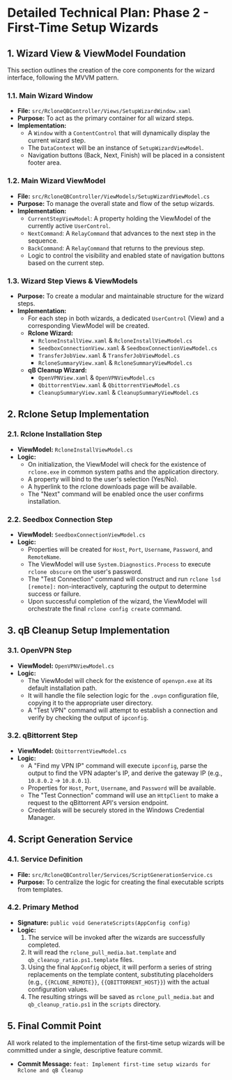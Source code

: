 # Detailed Technical Plan: Phase 2 - First-Time Setup Wizards

## 1. Wizard View & ViewModel Foundation

This section outlines the creation of the core components for the wizard interface, following the MVVM pattern.

### 1.1. Main Wizard Window
- **File:** `src/RcloneQBController/Views/SetupWizardWindow.xaml`
- **Purpose:** To act as the primary container for all wizard steps.
- **Implementation:**
    - A `Window` with a `ContentControl` that will dynamically display the current wizard step.
    - The `DataContext` will be an instance of `SetupWizardViewModel`.
    - Navigation buttons (Back, Next, Finish) will be placed in a consistent footer area.

### 1.2. Main Wizard ViewModel
- **File:** `src/RcloneQBController/ViewModels/SetupWizardViewModel.cs`
- **Purpose:** To manage the overall state and flow of the setup wizards.
- **Implementation:**
    - `CurrentStepViewModel`: A property holding the ViewModel of the currently active `UserControl`.
    - `NextCommand`: A `RelayCommand` that advances to the next step in the sequence.
    - `BackCommand`: A `RelayCommand` that returns to the previous step.
    - Logic to control the visibility and enabled state of navigation buttons based on the current step.

### 1.3. Wizard Step Views & ViewModels
- **Purpose:** To create a modular and maintainable structure for the wizard steps.
- **Implementation:**
    - For each step in both wizards, a dedicated `UserControl` (View) and a corresponding ViewModel will be created.
    - **Rclone Wizard:**
        - `RcloneInstallView.xaml` & `RcloneInstallViewModel.cs`
        - `SeedboxConnectionView.xaml` & `SeedboxConnectionViewModel.cs`
        - `TransferJobView.xaml` & `TransferJobViewModel.cs`
        - `RcloneSummaryView.xaml` & `RcloneSummaryViewModel.cs`
    - **qB Cleanup Wizard:**
        - `OpenVPNView.xaml` & `OpenVPNViewModel.cs`
        - `QbittorrentView.xaml` & `QbittorrentViewModel.cs`
        - `CleanupSummaryView.xaml` & `CleanupSummaryViewModel.cs`

## 2. Rclone Setup Implementation

### 2.1. Rclone Installation Step
- **ViewModel:** `RcloneInstallViewModel.cs`
- **Logic:**
    - On initialization, the ViewModel will check for the existence of `rclone.exe` in common system paths and the application directory.
    - A property will bind to the user's selection (Yes/No).
    - A hyperlink to the rclone downloads page will be available.
    - The "Next" command will be enabled once the user confirms installation.

### 2.2. Seedbox Connection Step
- **ViewModel:** `SeedboxConnectionViewModel.cs`
- **Logic:**
    - Properties will be created for `Host`, `Port`, `Username`, `Password`, and `RemoteName`.
    - The ViewModel will use `System.Diagnostics.Process` to execute `rclone obscure` on the user's password.
    - The "Test Connection" command will construct and run `rclone lsd [remote]:` non-interactively, capturing the output to determine success or failure.
    - Upon successful completion of the wizard, the ViewModel will orchestrate the final `rclone config create` command.

## 3. qB Cleanup Setup Implementation

### 3.1. OpenVPN Step
- **ViewModel:** `OpenVPNViewModel.cs`
- **Logic:**
    - The ViewModel will check for the existence of `openvpn.exe` at its default installation path.
    - It will handle the file selection logic for the `.ovpn` configuration file, copying it to the appropriate user directory.
    - A "Test VPN" command will attempt to establish a connection and verify by checking the output of `ipconfig`.

### 3.2. qBittorrent Step
- **ViewModel:** `QbittorrentViewModel.cs`
- **Logic:**
    - A "Find my VPN IP" command will execute `ipconfig`, parse the output to find the VPN adapter's IP, and derive the gateway IP (e.g., `10.8.0.2` -> `10.8.0.1`).
    - Properties for `Host`, `Port`, `Username`, and `Password` will be available.
    - The "Test Connection" command will use an `HttpClient` to make a request to the qBittorrent API's version endpoint.
    - Credentials will be securely stored in the Windows Credential Manager.

## 4. Script Generation Service

### 4.1. Service Definition
- **File:** `src/RcloneQBController/Services/ScriptGenerationService.cs`
- **Purpose:** To centralize the logic for creating the final executable scripts from templates.

### 4.2. Primary Method
- **Signature:** `public void GenerateScripts(AppConfig config)`
- **Logic:**
    1.  The service will be invoked after the wizards are successfully completed.
    2.  It will read the `rclone_pull_media.bat.template` and `qb_cleanup_ratio.ps1.template` files.
    3.  Using the final `AppConfig` object, it will perform a series of string replacements on the template content, substituting placeholders (e.g., `{{RCLONE_REMOTE}}`, `{{QBITTORRENT_HOST}}`) with the actual configuration values.
    4.  The resulting strings will be saved as `rclone_pull_media.bat` and `qb_cleanup_ratio.ps1` in the `scripts` directory.

## 5. Final Commit Point

All work related to the implementation of the first-time setup wizards will be committed under a single, descriptive feature commit.

- **Commit Message:** `feat: Implement first-time setup wizards for Rclone and qB Cleanup`